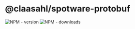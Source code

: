 # @claasahl/spotware-protobuf

![NPM - version](https://img.shields.io/npm/dw/@claasahl/spotware-protobuf.svg)
![NPM - downloads](https://img.shields.io/npm/v/@claasahl/spotware-protobuf.svg)
